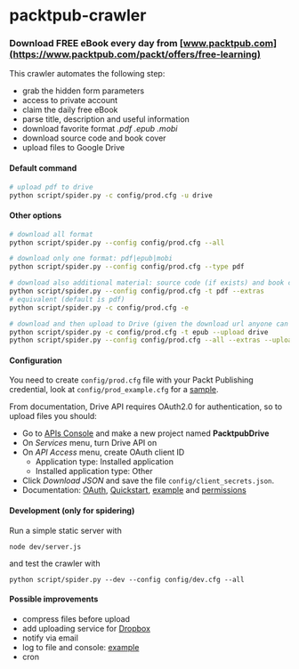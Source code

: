 # packtpub-crawler

### Download FREE eBook every day from [www.packtpub.com](https://www.packtpub.com/packt/offers/free-learning)

This crawler automates the following step:

* grab the hidden form parameters
* access to private account
* claim the daily free eBook
* parse title, description and useful information
* download favorite format *.pdf .epub .mobi*
* download source code and book cover
* upload files to Google Drive

#### Default command
```bash
# upload pdf to drive
python script/spider.py -c config/prod.cfg -u drive
```

#### Other options
```bash
# download all format
python script/spider.py --config config/prod.cfg --all

# download only one format: pdf|epub|mobi
python script/spider.py --config config/prod.cfg --type pdf

# download also additional material: source code (if exists) and book cover
python script/spider.py --config config/prod.cfg -t pdf --extras
# equivalent (default is pdf)
python script/spider.py -c config/prod.cfg -e

# download and then upload to Drive (given the download url anyone can download it)
python script/spider.py -c config/prod.cfg -t epub --upload drive
python script/spider.py --config config/prod.cfg --all --extras --upload drive
```

#### Configuration
You need to create `config/prod.cfg` file with your Packt Publishing credential, look at `config/prod_example.cfg` for a [sample](https://github.com/niqdev/packtpub-crawler/blob/master/config/prod_example.cfg).

From documentation, Drive API requires OAuth2.0 for authentication, so to upload files you should:

* Go to [APIs Console](https://code.google.com/apis/console) and make a new project named **PacktpubDrive**
* On *Services* menu, turn Drive API on
* On *API Access* menu, create OAuth client ID
  * Application type: Installed application
  * Installed application type: Other
* Click *Download JSON* and save the file `config/client_secrets.json`.
* Documentation: [OAuth](https://developers.google.com/api-client-library/python/guide/aaa_oauth), [Quickstart](https://developers.google.com/drive/web/quickstart/quickstart-python), [example](https://github.com/googledrive/python-quickstart) and [permissions](https://developers.google.com/drive/v2/reference/permissions)

#### Development (only for spidering)
Run a simple static server with
```
node dev/server.js
```
and test the crawler with
```
python script/spider.py --dev --config config/dev.cfg --all
```

#### Possible improvements
* compress files before upload
* add uploading service for [Dropbox](https://www.dropbox.com/developers/core/start/python)
* notify via email
* log to file and console: [example](http://stackoverflow.com/questions/4675728/redirect-stdout-to-a-file-in-python)
* cron
